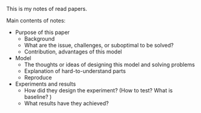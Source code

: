 This is my notes of read papers. 

Main contents of notes: 

- Purpose of this paper
  - Background
  - What are the issue, challenges, or suboptimal to be solved? 
  - Contribution, advantages of this model
- Model
  - The thoughts or ideas of designing this model and solving problems
  - Explanation of hard-to-understand parts
  - Reproduce
- Experiments and results
  - How did they design the experiment? (How to test? What is baseline? )
  - What results have they achieved? 